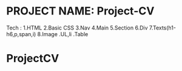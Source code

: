 # PROJECT NAME: Project-CV
Tech :
1.HTML
2.Basic CSS
3.Nav
4.Main
5.Section
6.Div
7.Texts(h1-h6,p,span,i)
8.Image
.UL,li
.Table

<!-- **ToDo:** 
1.We will creat a nav bar
2.We will create a table
3.Some design
4.image
5.Table
6.Link -->
# ProjectCV
